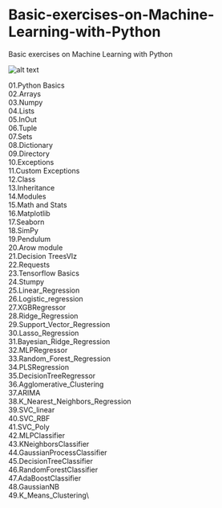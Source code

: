 # Basic-exercises-on-Machine-Learning-with-Python
Basic exercises on Machine Learning with Python

![alt text](https://github.com/sarincr/Machine-Learning-Python-Bootcamp/blob/master/IBM%20Badges.png)

01.Python Basics \
02.Arrays\
03.Numpy\
04.Lists\
05.InOut\
06.Tuple\
07.Sets\
08.Dictionary\
09.Directory\
10.Exceptions\
11.Custom Exceptions\
12.Class\
13.Inheritance\
14.Modules\
15.Math and Stats\
16.Matplotlib\
17.Seaborn\
18.SimPy\
19.Pendulum\
20.Arow module\
21.Decision TreesVIz\
22.Requests\
23.Tensorflow Basics\
24.Stumpy\
25.Linear_Regression\
26.Logistic_regression\
27.XGBRegressor\
28.Ridge_Regression\
29.Support_Vector_Regression\
30.Lasso_Regression\
31.Bayesian_Ridge_Regression\
32.MLPRegressor\
33.Random_Forest_Regression\
34.PLSRegression\
35.DecisionTreeRegressor\
36.Agglomerative_Clustering\
37.ARIMA\
38.K_Nearest_Neighbors_Regression\
39.SVC_linear\
40.SVC_RBF\
41.SVC_Poly\
42.MLPClassifier\
43.KNeighborsClassifier\
44.GaussianProcessClassifier\
45.DecisionTreeClassifier\
46.RandomForestClassifier\
47.AdaBoostClassifier\
48.GaussianNB\
49.K_Means_Clustering\
